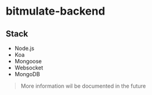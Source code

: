 # bitmulate-backend

## Stack
- Node.js
 - Koa
 - Mongoose
 - Websocket
- MongoDB

> More information wil be documented in the future